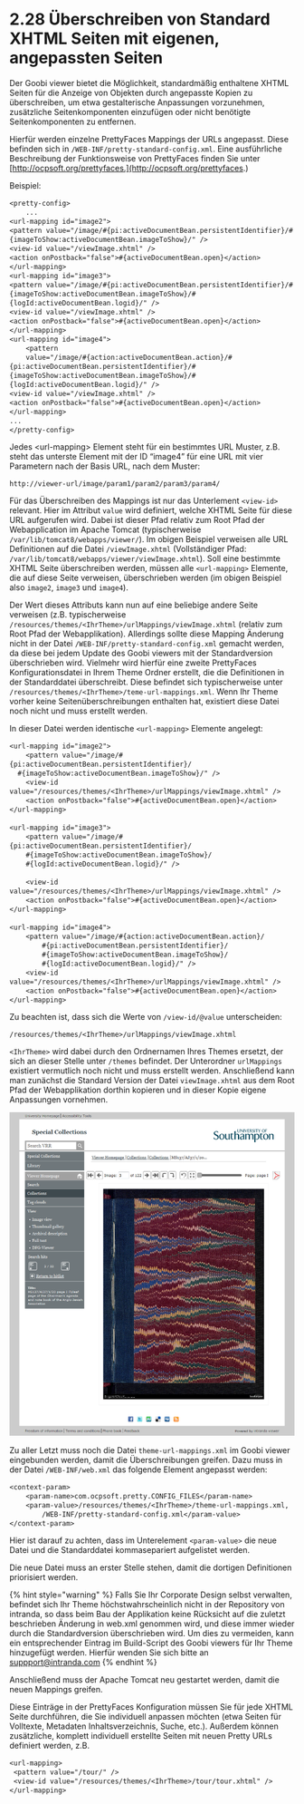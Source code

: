# 2.28 Überschreiben von Standard XHTML Seiten mit eigenen, angepassten Seiten

Der Goobi viewer bietet die Möglichkeit, standardmäßig enthaltene XHTML Seiten für die Anzeige von Objekten durch angepasste Kopien zu überschreiben, um etwa gestalterische Anpassungen vorzunehmen, zusätzliche Seitenkomponenten einzufügen oder nicht benötigte Seitenkomponenten zu entfernen.

Hierfür werden einzelne PrettyFaces Mappings der URLs angepasst. Diese befinden sich in `/WEB-INF/pretty-standard-config.xml`. Eine ausführliche Beschreibung der Funktionsweise von PrettyFaces finden Sie unter [http://ocpsoft.org/prettyfaces.](http://ocpsoft.org/prettyfaces.)

Beispiel:

```markup
<pretty-config>
    ...
<url-mapping id="image2">
<pattern value="/image/#{pi:activeDocumentBean.persistentIdentifier}/#{imageToShow:activeDocumentBean.imageToShow}/" />
<view-id value="/viewImage.xhtml" />
<action onPostback="false">#{activeDocumentBean.open}</action>
</url-mapping>
<url-mapping id="image3">
<pattern value="/image/#{pi:activeDocumentBean.persistentIdentifier}/#{imageToShow:activeDocumentBean.imageToShow}/#{logId:activeDocumentBean.logid}/" />
<view-id value="/viewImage.xhtml" />
<action onPostback="false">#{activeDocumentBean.open}</action>
</url-mapping>
<url-mapping id="image4">
    <pattern 
    value="/image/#{action:activeDocumentBean.action}/#{pi:activeDocumentBean.persistentIdentifier}/#{imageToShow:activeDocumentBean.imageToShow}/#{logId:activeDocumentBean.logid}/" />
<view-id value="/viewImage.xhtml" />
<action onPostback="false">#{activeDocumentBean.open}</action>
</url-mapping>
...
</pretty-config>
```

  
Jedes &lt;url-mapping&gt; Element steht für ein bestimmtes URL Muster, z.B. steht das unterste Element mit der ID “image4” für eine URL mit vier Parametern nach der Basis URL, nach dem Muster:

```text
http://viewer-url/image/param1/param2/param3/param4/
```

Für das Überschreiben des Mappings ist nur das Unterlement `<view-id>` relevant. Hier im Attribut `value` wird definiert, welche XHTML Seite für diese URL aufgerufen wird. Dabei ist dieser Pfad relativ zum Root Pfad der Webapplication im Apache Tomcat \(typischerweise `/var/lib/tomcat8/webapps/viewer/`\). Im obigen Beispiel verweisen alle URL Definitionen auf die Datei `/viewImage.xhtml` \(Vollständiger Pfad: `/var/lib/tomcat8/webapps/viewer/viewImage.xhtml`\). Soll eine bestimmte XHTML Seite überschreiben werden, müssen alle `<url-mapping>` Elemente, die auf diese Seite verweisen, überschrieben werden \(im obigen Beispiel also `image2`, `image3` und `image4`\).

Der Wert dieses Attributs kann nun auf eine beliebige andere Seite verweisen \(z.B. typischerweise `/resources/themes/<IhrTheme>/urlMappings/viewImage.xhtml` \(relativ zum Root Pfad der Webapplikation\). Allerdings sollte diese Mapping Änderung nicht in der Datei `/WEB-INF/pretty-standard-config.xml` gemacht werden, da diese bei jedem Update des Goobi viewers mit der Standardversion überschrieben wird. Vielmehr wird hierfür eine zweite PrettyFaces Konfigurationsdatei in Ihrem Theme Ordner erstellt, die die Definitionen in der Standarddatei überschreibt. Diese befindet sich typischerweise unter `/resources/themes/<IhrTheme>/teme-url-mappings.xml`. Wenn Ihr Theme vorher keine Seitenüberschreibungen enthalten hat, existiert diese Datei noch nicht und muss erstellt werden.

In dieser Datei werden identische `<url-mapping>` Elemente angelegt:

```markup
<url-mapping id="image2">
    <pattern value="/image/#{pi:activeDocumentBean.persistentIdentifier}/
  #{imageToShow:activeDocumentBean.imageToShow}/" />
    <view-id value="/resources/themes/<IhrTheme>/urlMappings/viewImage.xhtml" />
    <action onPostback="false">#{activeDocumentBean.open}</action>
</url-mapping>

<url-mapping id="image3">
    <pattern value="/image/#{pi:activeDocumentBean.persistentIdentifier}/
    #{imageToShow:activeDocumentBean.imageToShow}/
    #{logId:activeDocumentBean.logid}/" />

    <view-id value="/resources/themes/<IhrTheme>/urlMappings/viewImage.xhtml" />
    <action onPostback="false">#{activeDocumentBean.open}</action>
</url-mapping>

<url-mapping id="image4">
    <pattern value="/image/#{action:activeDocumentBean.action}/
        #{pi:activeDocumentBean.persistentIdentifier}/
        #{imageToShow:activeDocumentBean.imageToShow}/
        #{logId:activeDocumentBean.logid}/" />
    <view-id value="/resources/themes/<IhrTheme>/urlMappings/viewImage.xhtml" />
    <action onPostback="false">#{activeDocumentBean.open}</action>
</url-mapping>
```

Zu beachten ist, dass sich die Werte von `/view-id/@value` unterscheiden:

```text
/resources/themes/<IhrTheme>/urlMappings/viewImage.xhtml
```

`<IhrTheme>` wird dabei durch den Ordnernamen Ihres Themes ersetzt, der sich an dieser Stelle unter `/themes` befindet. Der Unterordner `urlMappings` existiert vermutlich noch nicht und muss erstellt werden. Anschließend kann man zunächst die Standard Version der Datei `viewImage.xhtml` aus dem Root Pfad der Webapplikation dorthin kopieren und in dieser Kopie eigene Anpassungen vornehmen.

![](../.gitbook/assets/2.28..png)

Zu aller Letzt muss noch die Datei `theme-url-mappings.xml` im Goobi viewer eingebunden werden, damit die Überschreibungen greifen. Dazu muss in der Datei `/WEB-INF/web.xml` das folgende Element angepasst werden:

```markup
<context-param>
    <param-name>com.ocpsoft.pretty.CONFIG_FILES</param-name>
    <param-value>/resources/themes/<IhrTheme>/theme-url-mappings.xml, 
        /WEB-INF/pretty-standard-config.xml</param-value>
</context-param>
```

Hier ist darauf zu achten, dass im Unterelement `<param-value>` die neue Datei und die Standarddatei kommasepariert aufgelistet werden. 

Die neue Datei muss an erster Stelle stehen, damit die dortigen Definitionen priorisiert werden.

{% hint style="warning" %}
Falls Sie Ihr Corporate Design selbst verwalten, befindet sich Ihr Theme höchstwahrscheinlich nicht in der Repository von intranda, so dass beim Bau der Applikation keine Rücksicht auf die zuletzt beschrieben Änderung in web.xml genommen wird, und diese immer wieder durch die Standardversion überschrieben wird. Um dies zu vermeiden, kann ein entsprechender Eintrag im Build-Script des Goobi viewers für Ihr Theme hinzugefügt werden. Hierfür wenden Sie sich bitte an suppport@intranda.com
{% endhint %}

Anschließend muss der Apache Tomcat neu gestartet werden, damit die neuen Mappings greifen.

Diese Einträge in der PrettyFaces Konfiguration müssen Sie für jede XHTML Seite durchführen, die Sie individuell anpassen möchten \(etwa Seiten für Volltexte, Metadaten Inhaltsverzeichnis, Suche, etc.\). Außerdem können zusätzliche, komplett individuell erstellte Seiten mit neuen Pretty URLs definiert werden, z.B. 

```markup
<url-mapping>
 <pattern value="/tour/" />
 <view-id value="/resources/themes/<IhrTheme>/tour/tour.xhtml" />
</url-mapping>
```


